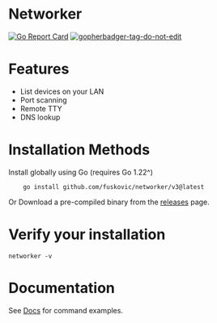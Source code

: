 # Networker

[![Go Report Card](https://goreportcard.com/badge/github.com/fuskovic/networker/v3)](https://goreportcard.com/report/github.com/fuskovic/networker/v3)
<a href='https://github.com/jpoles1/gopherbadger' target='_blank'>![gopherbadger-tag-do-not-edit](https://img.shields.io/badge/Go%20Coverage-74%25-brightgreen.svg?longCache=true&style=flat)</a>

# Features

- List devices on your LAN
- Port scanning
- Remote TTY
- DNS lookup

# Installation Methods

Install globally using Go (requires Go 1.22^)

        go install github.com/fuskovic/networker/v3@latest

Or Download a pre-compiled binary from the [releases](https://github.com/fuskovic/networker/releases) page.


# Verify your installation

    networker -v

# Documentation

See [Docs](https://github.com/fuskovic/networker/blob/master/docs/networker.md) for command examples.
